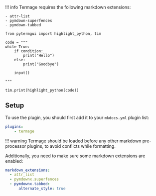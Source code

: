 !!! info
    Termage requires the following markdown extensions:

    - attr-list
    - pymdown-superfences
    - pymdown-tabbed


```termage height=10 width=60
from pytermgui import highlight_python, tim

code = """
while True:
    if condition:
        print("Hello")
    else:
        print("Goodbye")

    input()

"""

tim.print(highlight_python(code))
```

## Setup

To use the plugin, you should first add it to your `mkdocs.yml` plugin list:

```yaml title="mkdocs.yml"
plugins:
    - termage
```

!!! warning
    Termage should be loaded before any other markdown pre-processor plugins, to avoid conflicts while formatting.

Additionally, you need to make sure some markdown extensions are enabled:

```yaml title="mkdocs.yml"
markdown_extensions:
  - attr_list
  - pymdownx.superfences
  - pymdownx.tabbed:
      alternate_style: true
```
